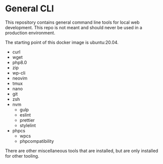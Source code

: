 # General CLI

This repository contains general command line tools for local web development. This repo is not meant and should never be used in a production environment.

The starting point of this docker image is ubuntu:20.04.

-   curl
-   wget
-   php8.0
-   zip
-   wp-cli
-   neovim
-   tmux
-   nano
-   git
-   zsh
-   nvm
    -   gulp
    -   eslint
    -   prettier
    -   stylelint
-   phpcs
    -   wpcs
    -   phpcompatibility

There are other miscellaneous tools that are installed, but are only installed for other tooling.
